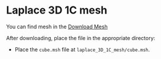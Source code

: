 # Laplace 3D 1C mesh

You can find mesh in the [Download Mesh](https://disk.yandex.ru/d/mv_Y8jMxHuPN1w)

After downloading, place the file in the appropriate directory:

- Place the `cube.msh` file at `laplace_3D_1C_mesh/cube.msh`.
